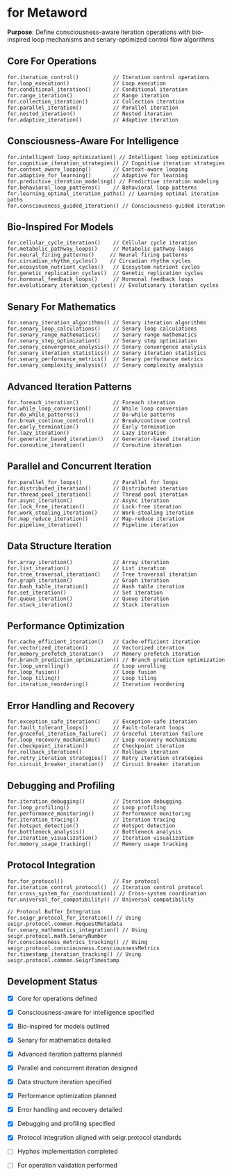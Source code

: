 # for Metaword

**Purpose**: Define consciousness-aware iteration operations with bio-inspired loop mechanisms and senary-optimized control flow algorithms

## Core For Operations

```hyphos
for.iteration_control()           // Iteration control operations
for.loop_execution()              // Loop execution
for.conditional_iteration()       // Conditional iteration
for.range_iteration()             // Range iteration
for.collection_iteration()        // Collection iteration
for.parallel_iteration()          // Parallel iteration
for.nested_iteration()            // Nested iteration
for.adaptive_iteration()          // Adaptive iteration
```

## Consciousness-Aware For Intelligence

```hyphos
for.intelligent_loop_optimization() // Intelligent loop optimization
for.cognitive_iteration_strategies() // Cognitive iteration strategies
for.context_aware_looping()       // Context-aware looping
for.adaptive_for_learning()       // Adaptive for learning
for.predictive_iteration_modeling() // Predictive iteration modeling
for.behavioral_loop_patterns()    // Behavioral loop patterns
for.learning_optimal_iteration_paths() // Learning optimal iteration paths
for.consciousness_guided_iteration() // Consciousness-guided iteration
```

## Bio-Inspired For Models

```hyphos
for.cellular_cycle_iteration()    // Cellular cycle iteration
for.metabolic_pathway_loops()     // Metabolic pathway loops
for.neural_firing_patterns()     // Neural firing patterns
for.circadian_rhythm_cycles()    // Circadian rhythm cycles
for.ecosystem_nutrient_cycles()   // Ecosystem nutrient cycles
for.genetic_replication_cycles()  // Genetic replication cycles
for.hormonal_feedback_loops()     // Hormonal feedback loops
for.evolutionary_iteration_cycles() // Evolutionary iteration cycles
```

## Senary For Mathematics

```hyphos
for.senary_iteration_algorithms() // Senary iteration algorithms
for.senary_loop_calculations()    // Senary loop calculations
for.senary_range_mathematics()    // Senary range mathematics
for.senary_step_optimization()    // Senary step optimization
for.senary_convergence_analysis() // Senary convergence analysis
for.senary_iteration_statistics() // Senary iteration statistics
for.senary_performance_metrics()  // Senary performance metrics
for.senary_complexity_analysis()  // Senary complexity analysis
```

## Advanced Iteration Patterns

```hyphos
for.foreach_iteration()           // Foreach iteration
for.while_loop_conversion()       // While loop conversion
for.do_while_patterns()           // Do-while patterns
for.break_continue_control()      // Break/continue control
for.early_termination()           // Early termination
for.lazy_iteration()              // Lazy iteration
for.generator_based_iteration()   // Generator-based iteration
for.coroutine_iteration()         // Coroutine iteration
```

## Parallel and Concurrent Iteration

```hyphos
for.parallel_for_loops()          // Parallel for loops
for.distributed_iteration()       // Distributed iteration
for.thread_pool_iteration()       // Thread pool iteration
for.async_iteration()             // Async iteration
for.lock_free_iteration()         // Lock-free iteration
for.work_stealing_iteration()     // Work-stealing iteration
for.map_reduce_iteration()        // Map-reduce iteration
for.pipeline_iteration()          // Pipeline iteration
```

## Data Structure Iteration

```hyphos
for.array_iteration()             // Array iteration
for.list_iteration()              // List iteration
for.tree_traversal_iteration()    // Tree traversal iteration
for.graph_iteration()             // Graph iteration
for.hash_table_iteration()        // Hash table iteration
for.set_iteration()               // Set iteration
for.queue_iteration()             // Queue iteration
for.stack_iteration()             // Stack iteration
```

## Performance Optimization

```hyphos
for.cache_efficient_iteration()   // Cache-efficient iteration
for.vectorized_iteration()        // Vectorized iteration
for.memory_prefetch_iteration()   // Memory prefetch iteration
for.branch_prediction_optimization() // Branch prediction optimization
for.loop_unrolling()              // Loop unrolling
for.loop_fusion()                 // Loop fusion
for.loop_tiling()                 // Loop tiling
for.iteration_reordering()        // Iteration reordering
```

## Error Handling and Recovery

```hyphos
for.exception_safe_iteration()    // Exception-safe iteration
for.fault_tolerant_loops()        // Fault-tolerant loops
for.graceful_iteration_failure()  // Graceful iteration failure
for.loop_recovery_mechanisms()    // Loop recovery mechanisms
for.checkpoint_iteration()        // Checkpoint iteration
for.rollback_iteration()          // Rollback iteration
for.retry_iteration_strategies()  // Retry iteration strategies
for.circuit_breaker_iteration()   // Circuit breaker iteration
```

## Debugging and Profiling

```hyphos
for.iteration_debugging()         // Iteration debugging
for.loop_profiling()              // Loop profiling
for.performance_monitoring()      // Performance monitoring
for.iteration_tracing()           // Iteration tracing
for.hotspot_detection()           // Hotspot detection
for.bottleneck_analysis()         // Bottleneck analysis
for.iteration_visualization()     // Iteration visualization
for.memory_usage_tracking()       // Memory usage tracking
```

## Protocol Integration

```hyphos
for.for_protocol()                // For protocol
for.iteration_control_protocol()  // Iteration control protocol
for.cross_system_for_coordination() // Cross-system coordination
for.universal_for_compatibility() // Universal compatibility

// Protocol Buffer Integration
for.seigr_protocol_for_iteration() // Using seigr.protocol.common.RequestMetadata
for.senary_mathematics_integration() // Using seigr.protocol.math.SenaryNumber
for.consciousness_metrics_tracking() // Using seigr.protocol.consciousness.ConsciousnessMetrics
for.timestamp_iteration_tracking() // Using seigr.protocol.common.SeigrTimestamp
```

## Development Status

- [x] Core for operations defined
- [x] Consciousness-aware for intelligence specified
- [x] Bio-inspired for models outlined
- [x] Senary for mathematics detailed
- [x] Advanced iteration patterns planned
- [x] Parallel and concurrent iteration designed
- [x] Data structure iteration specified
- [x] Performance optimization planned
- [x] Error handling and recovery detailed
- [x] Debugging and profiling specified
- [x] Protocol integration aligned with seigr.protocol standards
- [ ] Hyphos implementation completed
- [ ] For operation validation performed

